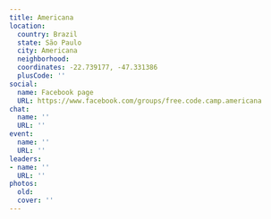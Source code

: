 ```yaml
---
title: Americana
location:
  country: Brazil
  state: São Paulo
  city: Americana
  neighborhood: 
  coordinates: -22.739177, -47.331386
  plusCode: ''
social:
  name: Facebook page
  URL: https://www.facebook.com/groups/free.code.camp.americana
chat:
  name: ''
  URL: ''
event:
  name: ''
  URL: ''
leaders:
- name: ''
  URL: ''
photos:
  old: 
  cover: ''
---
```

